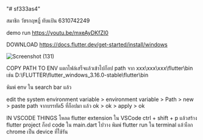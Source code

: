 "# sf333as4" 

สมาชิก
วัชรกฤษฎิ์ ทับแป้น 6310742249

demo run
https://youtu.be/mxeAyDKfZI0








DOWNLOAD
https://docs.flutter.dev/get-started/install/windows


![Screenshot (131)](https://github.com/WKTP/sf333as4/assets/78637896/ccbbab22-9d63-449e-ba1a-e5a8da89cc82)

COPY PATH TO ENV
แตกไฟล์เสร็จแล้วเข้าไปก็อป path จาก xxx\xxx\xxx\flutter\bin เช่น D:\FLUTTER\flutter_windows_3.16.0-stable\flutter\bin

พิมพ์ env ใน search bar แล้ว 

edit the system environment variable > environment variable > Path > new > paste path จากบรรทัด5 ที่ก็อปมา แล้ว ok > ok > apply > ok


IN VSCODE THINGS
โหลด flutter extension ใน VSCode
ctrl + shift + p แล้วสร้าง flutter project
ก็อป code ใน main.dart ไปวาง
พิมพ์ flutter run ใน terminal แล้วเือก chrome เป็น device ที่ใช้รัน

